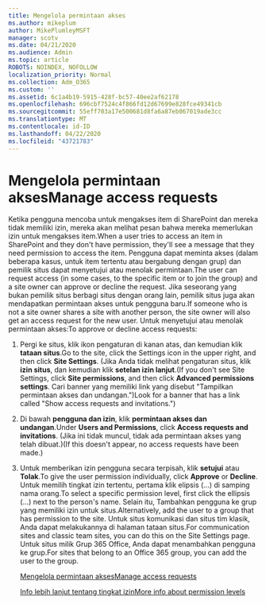 ```yaml
---
title: Mengelola permintaan akses
ms.author: mikeplum
author: MikePlumleyMSFT
manager: scotv
ms.date: 04/21/2020
ms.audience: Admin
ms.topic: article
ROBOTS: NOINDEX, NOFOLLOW
localization_priority: Normal
ms.collection: Adm_O365
ms.custom: ''
ms.assetid: 6c1a4b19-5915-428f-bc57-40ee2af62178
ms.openlocfilehash: 696cbf7524c4f866fd12d67699e828fce49341cb
ms.sourcegitcommit: 55eff703a17e500681d8fa6a87eb067019ade3cc
ms.translationtype: MT
ms.contentlocale: id-ID
ms.lasthandoff: 04/22/2020
ms.locfileid: "43721783"
---
```

# <a name="manage-access-requests"></a><span data-ttu-id="a8767-102">Mengelola permintaan akses</span><span class="sxs-lookup"><span data-stu-id="a8767-102">Manage access requests</span></span>

<span data-ttu-id="a8767-103">Ketika pengguna mencoba untuk mengakses item di SharePoint dan mereka tidak memiliki izin, mereka akan melihat pesan bahwa mereka memerlukan izin untuk mengakses item.</span><span class="sxs-lookup"><span data-stu-id="a8767-103">When a user tries to access an item in SharePoint and they don't have permission, they'll see a message that they need permission to access the item.</span></span> <span data-ttu-id="a8767-104">Pengguna dapat meminta akses (dalam beberapa kasus, untuk item tertentu atau bergabung dengan grup) dan pemilik situs dapat menyetujui atau menolak permintaan.</span><span class="sxs-lookup"><span data-stu-id="a8767-104">The user can request access (in some cases, to the specific item or to join the group) and a site owner can approve or decline the request.</span></span> <span data-ttu-id="a8767-105">Jika seseorang yang bukan pemilik situs berbagi situs dengan orang lain, pemilik situs juga akan mendapatkan permintaan akses untuk pengguna baru.</span><span class="sxs-lookup"><span data-stu-id="a8767-105">If someone who is not a site owner shares a site with another person, the site owner will also get an access request for the new user.</span></span> <span data-ttu-id="a8767-106">Untuk menyetujui atau menolak permintaan akses:</span><span class="sxs-lookup"><span data-stu-id="a8767-106">To approve or decline access requests:</span></span>
  
1. <span data-ttu-id="a8767-107">Pergi ke situs, klik ikon pengaturan di kanan atas, dan kemudian klik **tataan situs**.</span><span class="sxs-lookup"><span data-stu-id="a8767-107">Go to the site, click the Settings icon in the upper right, and then click **Site Settings**.</span></span> <span data-ttu-id="a8767-108">(Jika Anda tidak melihat pengaturan situs, klik **izin situs**, dan kemudian klik **setelan izin lanjut**.</span><span class="sxs-lookup"><span data-stu-id="a8767-108">(If you don't see Site Settings, click **Site permissions**, and then click **Advanced permissions settings**.</span></span> <span data-ttu-id="a8767-109">Cari banner yang memiliki link yang disebut "Tampilkan permintaan akses dan undangan.")</span><span class="sxs-lookup"><span data-stu-id="a8767-109">Look for a banner that has a link called "Show access requests and invitations.")</span></span>
    
2. <span data-ttu-id="a8767-110">Di bawah **pengguna dan izin**, klik **permintaan akses dan undangan**.</span><span class="sxs-lookup"><span data-stu-id="a8767-110">Under **Users and Permissions**, click **Access requests and invitations**.</span></span> <span data-ttu-id="a8767-111">(Jika ini tidak muncul, tidak ada permintaan akses yang telah dibuat.)</span><span class="sxs-lookup"><span data-stu-id="a8767-111">(If this doesn't appear, no access requests have been made.)</span></span>
    
3. <span data-ttu-id="a8767-112">Untuk memberikan izin pengguna secara terpisah, klik **setujui** atau **Tolak**.</span><span class="sxs-lookup"><span data-stu-id="a8767-112">To give the user permission individually, click **Approve** or **Decline**.</span></span> <span data-ttu-id="a8767-113">Untuk memilih tingkat izin tertentu, pertama klik elipsis (...) di samping nama orang.</span><span class="sxs-lookup"><span data-stu-id="a8767-113">To select a specific permission level, first click the ellipsis (...) next to the person's name.</span></span> <span data-ttu-id="a8767-114">Selain itu, Tambahkan pengguna ke grup yang memiliki izin untuk situs.</span><span class="sxs-lookup"><span data-stu-id="a8767-114">Alternatively, add the user to a group that has permission to the site.</span></span> <span data-ttu-id="a8767-115">Untuk situs komunikasi dan situs tim klasik, Anda dapat melakukannya di halaman tataan situs.</span><span class="sxs-lookup"><span data-stu-id="a8767-115">For communication sites and classic team sites, you can do this on the Site Settings page.</span></span> <span data-ttu-id="a8767-116">Untuk situs milik Grup 365 Office, Anda dapat menambahkan pengguna ke grup.</span><span class="sxs-lookup"><span data-stu-id="a8767-116">For sites that belong to an Office 365 group, you can add the user to the group.</span></span>
    
    [<span data-ttu-id="a8767-117">Mengelola permintaan akses</span><span class="sxs-lookup"><span data-stu-id="a8767-117">Manage access requests </span></span>](https://go.microsoft.com/fwlink/?linkid=2008747)
    
    [<span data-ttu-id="a8767-118">Info lebih lanjut tentang tingkat izin</span><span class="sxs-lookup"><span data-stu-id="a8767-118">More info about permission levels</span></span>](https://go.microsoft.com/fwlink/?linkid=867071)
    

